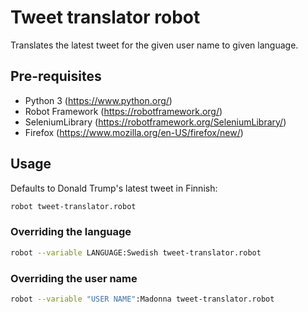 # Tweet translator robot

Translates the latest tweet for the given user name to given language.

## Pre-requisites

* Python 3 (https://www.python.org/)
* Robot Framework (https://robotframework.org/)
* SeleniumLibrary (https://robotframework.org/SeleniumLibrary/)
* Firefox (https://www.mozilla.org/en-US/firefox/new/)

## Usage

Defaults to Donald Trump's latest tweet in Finnish:

```zsh
robot tweet-translator.robot
```

### Overriding the language

```zsh
robot --variable LANGUAGE:Swedish tweet-translator.robot
```

### Overriding the user name

```zsh
robot --variable "USER NAME":Madonna tweet-translator.robot
```
